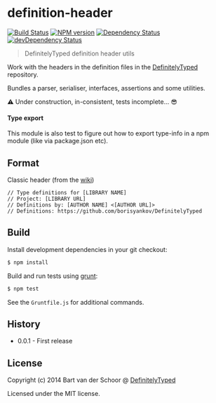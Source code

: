 # definition-header

[![Build Status](https://secure.travis-ci.org/DefinitelyTyped/definition-header.svg?branch=master)](http://travis-ci.org/DefinitelyTyped/definition-header) [![NPM version](https://badge.fury.io/js/definition-header.svg)](http://badge.fury.io/js/definition-header) [![Dependency Status](https://david-dm.org/DefinitelyTyped/definition-header.svg)](https://david-dm.org/DefinitelyTyped/definition-header) [![devDependency Status](https://david-dm.org/DefinitelyTyped/definition-header/dev-status.svg)](https://david-dm.org/DefinitelyTyped/definition-header#info=devDependencies)

> DefinitelyTyped definition header utils

Work with the headers in the definition files in the [DefinitelyTyped](https://github.com/borisyankov/DefinitelyTyped) repository. 

Bundles a parser, serialiser, interfaces, assertions and some utilities.

:warning: Under construction, in-consistent, tests incomplete... :sunglasses:

#### Type export

This module is also test to figure out how to export type-info in a npm module (like via package.json etc).

## Format

Classic header (from the [wiki](https://github.com/borisyankov/DefinitelyTyped/wiki/How-to-contribute))

````
// Type definitions for [LIBRARY NAME]
// Project: [LIBRARY URL]
// Definitions by: [AUTHOR NAME] <[AUTHOR URL]>
// Definitions: https://github.com/borisyankov/DefinitelyTyped
````

## Build

Install development dependencies in your git checkout:

````bash
$ npm install
````

Build and run tests using [grunt](http://gruntjs.com):

````bash
$ npm test
````

See the `Gruntfile.js` for additional commands.

## History

- 0.0.1 - First release

## License

Copyright (c) 2014 Bart van der Schoor @ [DefinitelyTyped](https://github.com/DefinitelyTyped)

Licensed under the MIT license.
